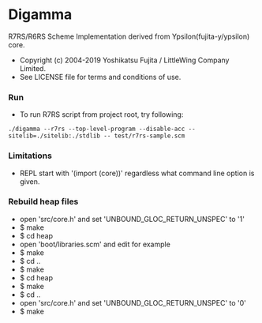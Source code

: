 # Digamma

R7RS/R6RS Scheme Implementation derived from Ypsilon(fujita-y/ypsilon) core.

* Copyright (c) 2004-2019 Yoshikatsu Fujita / LittleWing Company Limited.
* See LICENSE file for terms and conditions of use.

### Run

* To run R7RS script from project root, try following:
```
./digamma --r7rs --top-level-program --disable-acc --sitelib=./sitelib:./stdlib -- test/r7rs-sample.scm
```

### Limitations

* REPL start with '(import (core))' regardless what command line option is given.

### Rebuild heap files

* open 'src/core.h' and set 'UNBOUND_GLOC_RETURN_UNSPEC' to '1'
* $ make
* $ cd heap
* open 'boot/libraries.scm' and edit for example
* $ make
* $ cd ..
* $ make
* $ cd heap
* $ make
* $ cd ..
* open 'src/core.h' and set 'UNBOUND_GLOC_RETURN_UNSPEC' to '0'
* $ make
